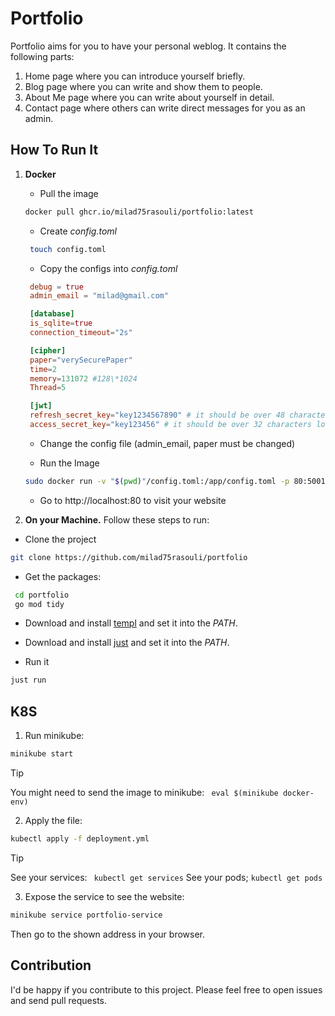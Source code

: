 # Portfolio

Portfolio aims for you to have your personal weblog. It contains the following parts:

1. Home page where you can introduce yourself briefly.
2. Blog page where you can write and show them to people.
3. About Me page where you can write about yourself in detail.
4. Contact page where others can write direct messages for you as an admin.

## How To Run It

1. **Docker**

   - Pull the image

   ```bash
   docker pull ghcr.io/milad75rasouli/portfolio:latest
   ```

   - Create _config.toml_

   ```bash
    touch config.toml
   ```

   - Copy the configs into _config.toml_

   ```config.toml
    debug = true
    admin_email = "milad@gmail.com"

    [database]
    is_sqlite=true
    connection_timeout="2s"

    [cipher]
    paper="verySecurePaper"
    time=2
    memory=131072 #128\*1024
    Thread=5

    [jwt]
    refresh_secret_key="key1234567890" # it should be over 48 characters long to be secure
    access_secret_key="key123456" # it should be over 32 characters long to be secure
   ```

   - Change the config file (admin_email, paper must be changed)

   - Run the Image

   ```bash
   sudo docker run -v "$(pwd)"/config.toml:/app/config.toml -p 80:5001 ghcr.io/milad75rasouli/portfolio:latest
   ```

   - Go to http://localhost:80 to visit your website

2. **On your Machine.** Follow these steps to run:

- Clone the project

```bash
git clone https://github.com/milad75rasouli/portfolio
```

- Get the packages:

```bash
 cd portfolio
 go mod tidy
```

- Download and install [templ](https://github.com/a-h/templ/releases) and set it into the _PATH_.

- Download and install [just](https://github.com/casey/just/releases) and set it into the _PATH_.

- Run it

```bash
just run
```

## K8S

1. Run minikube:

```bash
minikube start
```

> [!TIP]
> You might need to send the image to minikube:
> ` eval $(minikube docker-env)`

2. Apply the file:

```bash
kubectl apply -f deployment.yml
```

> [!TIP]
> See your services:
> ` kubectl get services`
> See your pods;
> `kubectl get pods`

3. Expose the service to see the website:

```bash
minikube service portfolio-service
```

Then go to the shown address in your browser.

## Contribution

I'd be happy if you contribute to this project. Please feel free to open issues and send pull requests.
